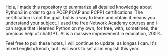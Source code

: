 
Hola,
I made this repository to summarize all detailed knowledge about Python3 in order to gain PCEP,PCAP and PCPP1 certifications.
The certification is not the goal, but is a way to learn and obtain it means you understand your subject.
I used the free Network Academy courses and I can argue that I learned Python on my own, for free, with, sometimes, the precious help of chatGPT.
AI is a massive improvement in education, 200%.

Feel free to pull these notes, I will continue to update, as longas I can.
It's mixed english/french, but I will work to set all in english this year.

